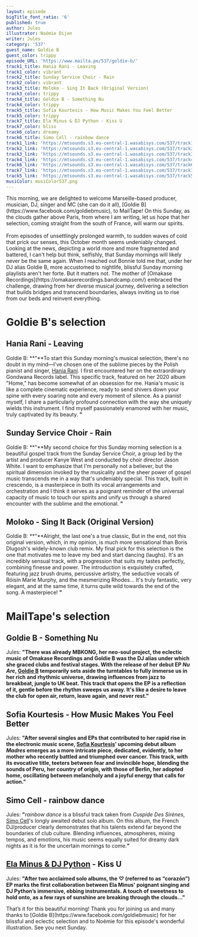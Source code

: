 ```yaml
---
layout: episode
bigTitle_font_ratio: '6'
published: true
author: Jules
illustrator: Noémie Dijon
writer: Jules
category: '537'
guest_name: Goldie B
guest_color: trippy
episode_URL: 'https://www.mailta.pe/537/goldie-b/'
track1_title: Hania Rani - Leaving
track1_color: vibrant
track2_title: Sunday Service Choir - Rain
track2_color: vibrant
track3_title: Moloko - Sing It Back (Original Version)
track3_color: trippy
track4_title: Goldie B - Something Nu
track4_color: trippy
track5_title: Sofia Kourtesis - How Music Makes You Feel Better
track5_color: trippy
track7_title: Ela Minus & DJ Python - Kiss U
track7_color: bliss
track6_color: dreamy
track6_title: Simo Cell - rainbow dance
track1_link: 'https://mtsounds.s3.eu-central-1.wasabisys.com/537/track1.mp3'
track2_link: 'https://mtsounds.s3.eu-central-1.wasabisys.com/537/track2.mp3'
track3_link: 'https://mtsounds.s3.eu-central-1.wasabisys.com/537/track3.mp3'
track4_link: 'https://mtsounds.s3.eu-central-1.wasabisys.com/537/track4.mp3'
track6_link: 'https://mtsounds.s3.eu-central-1.wasabisys.com/537/track6.mp3'
track7_link: 'https://mtsounds.s3.eu-central-1.wasabisys.com/537/track7.mp3'
track5_link: 'https://mtsounds.s3.eu-central-1.wasabisys.com/537/track5.mp3'
musiColor: musiColor537.png
---
```

<p id="introduction">
	This morning, we are delighted to welcome Marseille-based producer, musician, DJ, singer and MC (she can do it all), [Goldie B](https://www.facebook.com/goldiebmusic), to MailTape! On this Sunday, as the clouds gather above Paris, from where I am writing, let us hope that her selection, coming straight from the south of France, will warm our spirits.
	<br><br>
	From episodes of unsettlingly prolonged warmth, to sudden waves of cold that prick our senses, this October month seems undeniably changed. Looking at the news, depicting a world more and more fragmented and battered, I can't help but think, selfishly, that Sunday mornings will likely never be the same again. When I reached out Bonnie told me that, under her DJ alias Goldie B, more accustomed to nightlife, blissful Sunday morning playlists aren't her forte. But it matters not. The mother of [Omakase Recordings](https://omakaserecordings.bandcamp.com/) embraced the challenge, drawing from her diverse musical journey, delivering a selection that builds bridges and transcend boundaries, always inviting us to rise from our beds and reinvent everything.
</p>

# Goldie B's selection

## Hania Rani - Leaving

Goldie B: **"**To start this Sunday morning's musical selection, there's no doubt in my mind—I've chosen one of the sublime pieces by the Polish pianist and singer, [Hania Rani](https://haniarani.bandcamp.com/). I first encountered her on the extraordinary Gondwana Records label. This specific track, featured on her 2020 album "Home," has become somewhat of an obsession for me. Hania's music is like a complete cinematic experience, ready to send shivers down your spine with every soaring note and every moment of silence. As a pianist myself, I share a particularly profound connection with the way she uniquely wields this instrument. I find myself passionately enamored with her music, truly captivated by its beauty.
**"**

## Sunday Service Choir - Rain

Goldie B: **"**My second choice for this Sunday morning selection is a beautiful gospel track from the Sunday Service Choir, a group led by the artist and producer Kanye West and conducted by choir director Jason White. I want to emphasize that I'm personally not a believer, but the spiritual dimension invoked by the musicality and the sheer power of gospel music transcends me in a way that's undeniably special. This track, built in crescendo, is a masterpiece in both its vocal arrangements and orchestration and I think it serves as a poignant reminder of the universal capacity of music to touch our spirits and unify us through a shared encounter with the sublime and the emotional.
**"**

## Moloko - Sing It Back (Original Version)

Goldie B: **"**Alright, the last one's a true classic, But in the end, not this original version, which, in my opinion, is much more sensational than Boris Dlugosh's widely-known club remix. My final pick for this selection is the one that motivates me to leave my bed and start dancing (laughs). It's an incredibly sensual track, with a progression that suits my tastes perfectly, combining finesse and power. The introduction is exquisitely crafted, featuring jazz brush drums, percussive artistry, the seductive vocals of Róisín Marie Murphy, and the mesmerizing Rhodes... It's truly fantastic, very elegant, and at the same time, it turns quite wild towards the end of the song. A masterpiece!
**"**

# MailTape's selection

## Goldie B - Something Nu

Jules: **"**There was already MBKONG, her neo-soul project, the eclectic music of Omakase Recordings and Goldie B was the DJ alias under which she graced clubs and festival stages. With the release of her debut EP <i>Nu Are</i>, [Goldie B](https://omakaserecordings.bandcamp.com/album/goldie-b-nu-area) temporarily sets aside the turntables to fully immerse us in her rich and rhythmic universe, drawing influences from jazz to breakbeat, jungle to UK beat. This track that opens the EP is a reflection of it, gentle before the rhythm sweeps us away. It's like a desire to leave the club for open air, return, leave again, and never rest.**"**

## Sofia Kourtesis - How Music Makes You Feel Better

Jules: **"**After several singles and EPs that contributed to her rapid rise in the electronic music scene, [Sofia Kourtesis](https://sofiakourtesis.bandcamp.com/album/madres-2)' upcoming debut album <i>Madres</i> emerges as a more intricate piece, dedicated, evidently, to her mother who recently battled and triumphed over cancer. This track, with its evocative title, teeters between fear and invincible hope, blending the sounds of Peru, her country of origin, with those of Berlin, her adopted home, oscillating between melancholy and a joyful energy that calls for action.**"**

## Simo Cell - rainbow dance

Jules: **"**<i>rainbow dance</i> is a blissful track taken from <i>Cuspide Des Sirènes</i>, [Simo Cell](https://simocell.bandcamp.com/album/cuspide-des-sir-nes-album)'s longly awaited debut solo album. On this album, the French DJ/producer clearly demonstrates that his talents extend far beyond the boundaries of club culture. Blending influences, atmospheres, mixing tempos, and emotions, his music seems equally suited for dreamy dark nights as it is for the uncertain mornings to come.**"**

## [Ela Minus & DJ Python](https://elaminus.bandcamp.com/album/ep) - Kiss U

Jules: **"**After two acclaimed solo albums, the ♡ (referred to as “corazón”) EP marks the first collaboration between Ela Minus' poignant singing and DJ Python’s immersive, ebbing instrumentals. A touch of sweetness to hold onto, as a few rays of sunshine are breaking through the clouds...**"**

<p id="outroduction">That’s it for this beautiful morning! Thank you for joining us and many thanks to [Goldie B](https://www.facebook.com/goldiebmusic) for her blissful and eclectic selection and to Noémie for this episode's wonderful illustration. See you next Sunday.</p>
